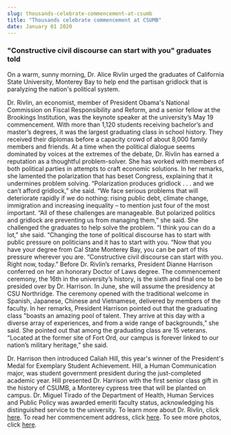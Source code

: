```yaml
---
slug: thousands-celebrate-commencement-at-csumb
title: "Thousands celebrate commencement at CSUMB"
date: January 01 2020
---
```


 
<h3>"Constructive civil discourse can start with you" graduates told</h3>
<p>
  On a warm, sunny morning, Dr. Alice Rivlin urged the graduates of California
  State University, Monterey Bay to help end the partisan gridlock that is
  paralyzing the nation's political system.
</p>
<p>
  Dr. Rivlin, an economist, member of President Obama's National Commission on
  Fiscal Responsibility and Reform, and a senior fellow at the Brookings
  Institution, was the keynote speaker at the university’s May 19 commencement.
  With more than 1,120 students receiving bachelor’s and master’s degrees, it
  was the largest graduating class in school history. They received their
  diplomas before a capacity crowd of about 8,000 family members and friends. At
  a time when the political dialogue seems dominated by voices at the extremes
  of the debate, Dr. Rivlin has earned a reputation as a thoughtful
  problem-solver. She has worked with members of both political parties in
  attempts to craft economic solutions. In her remarks, she lamented the
  polarization that has beset Congress, explaining that it undermines problem
  solving. “Polarization produces gridlock . . . and we can’t afford gridlock,”
  she said. “We face serious problems that will deteriorate rapidly if we do
  nothing: rising public debt, climate change, immigration and increasing
  inequality – to mention just four of the most important. “All of these
  challenges are manageable. But polarized politics and gridlock are preventing
  us from managing them,” she said. She challenged the graduates to help solve
  the problem. “I think you can do a lot,” she said. “Changing the tone of
  political discourse has to start with public pressure on politicians and it
  has to start with you. “Now that you have your degree from Cal State Monterey
  Bay, you can be part of this pressure wherever you are. “Constructive civil
  discourse can start with you. Right now, today.” Before Dr. Rivlin’s remarks,
  President Dianne Harrison conferred on her an honorary Doctor of Laws degree.
  The commencement ceremony, the 16th in the university’s history, is the sixth
  and final one to be presided over by Dr. Harrison. In June, she will assume
  the presidency at CSU Northridge. The ceremony opened with the traditional
  welcome in Spanish, Japanese, Chinese and Vietnamese, delivered by members of
  the faculty. In her remarks, President Harrison pointed out that the
  graduating class "boasts an amazing pool of talent. They arrive at this day
  with a diverse array of experiences, and from a wide range of backgrounds,”
  she said. She pointed out that among the graduating class are 15 veterans.
  “Located at the former site of Fort Ord, our campus is forever linked to our
  nation’s military heritage,” she said.
</p>
<p>
  Dr. Harrison then introduced Caliah Hill, this year's winner of the
  President's Medal for Exemplary Student Achievement. Hill, a Human
  Communication major, was student government president during the
  just-completed academic year. Hill presented Dr. Harrison with the first
  senior class gift in the history of CSUMB, a Monterey cypress tree that will
  be planted on campus. Dr. Miguel Tirado of the Department of Health, Human
  Services and Public Policy was awarded emeriti faculty status, acknowledging
  his distinguished service to the university. To learn more about Dr. Rivlin,
  click
  <a
    href="https://news.csumb.edu/news/2012/apr/3/nationally-known-economist-alice-rivlin-deliver-commencement-address"
    >here</a
  >. To read her commencement address, click
  <a
    href="https://news.csumb.edu/news/2012/may/19/commencement-remarks-alice-rivlin"
    >here</a
  >. To see more photos, click
  <a href="https://news.csumb.edu/gallery/thousands-celebrate-2012-commencement"
    >here</a
  >.
</p>
 
